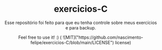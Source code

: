 <h1 align="center"> exercicios-C </h1>

<p align="center">Esse repositório foi feito para que eu tenha controle sobre meus exercícios e para backup.</p>
<p align="center">Feel free to use it! :) ( ![MIT]("https://github.com/nascimento-felipe/exercicios-C/blob/main/LICENSE") license)</p>
